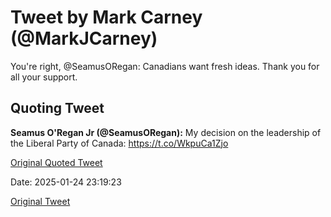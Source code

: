 # Tweet by Mark Carney (@MarkJCarney)

You're right, @SeamusORegan: Canadians want fresh ideas. Thank you for all your support.

## Quoting Tweet

**Seamus O'Regan Jr (@SeamusORegan):** My decision on the leadership of the Liberal Party of Canada: https://t.co/WkpuCa1Zjo

[Original Quoted Tweet](https://x.com/SeamusORegan/status/1882832218219069455)

Date: 2025-01-24 23:19:23

[Original Tweet](https://x.com/MarkJCarney/status/1882931231056396488)

